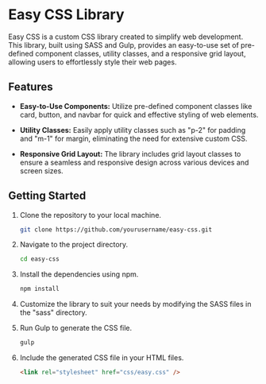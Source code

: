 # Easy CSS Library

Easy CSS is a custom CSS library created to simplify web development. This library, built using SASS and Gulp, provides an easy-to-use set of pre-defined component classes, utility classes, and a responsive grid layout, allowing users to effortlessly style their web pages.

## Features

- **Easy-to-Use Components:** Utilize pre-defined component classes like card, button, and navbar for quick and effective styling of web elements.

- **Utility Classes:** Easily apply utility classes such as "p-2" for padding and "m-1" for margin, eliminating the need for extensive custom CSS.

- **Responsive Grid Layout:** The library includes grid layout classes to ensure a seamless and responsive design across various devices and screen sizes.

## Getting Started

1. Clone the repository to your local machine.

   ```bash
   git clone https://github.com/yourusername/easy-css.git

   ```

2. Navigate to the project directory.

   ```bash
   cd easy-css

   ```

3. Install the dependencies using npm.

   ```bash
   npm install

   ```

4. Customize the library to suit your needs by modifying the SASS files in the "sass" directory.

5. Run Gulp to generate the CSS file.

   ```bash
   gulp

   ```

6. Include the generated CSS file in your HTML files.

   ```html
   <link rel="stylesheet" href="css/easy.css" />
   ```
